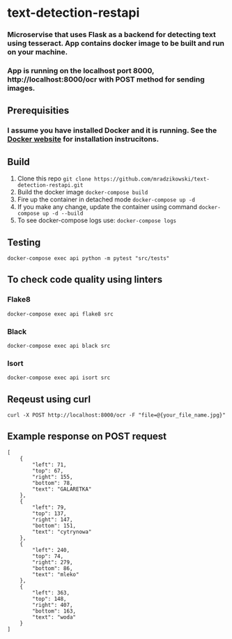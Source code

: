 # text-detection-restapi
### Microservise that uses Flask as a backend for detecting text using tesseract. App contains docker image to be built and run on your machine. 
### App is running on the localhost port 8000, http://localhost:8000/ocr with POST method for sending images.
## Prerequisities
### I assume you have installed Docker and it is running. See the [Docker website](http://www.docker.io/gettingstarted/#h_installation) for installation instrucitons.
## Build
1. Clone this repo
    ``` git clone https://github.com/mradzikowski/text-detection-restapi.git ```
2. Build the docker image
    ``` docker-compose build ```
3. Fire up the container in detached mode
    ``` docker-compose up -d ```
4. If you make any change, update the container using command
    ``` docker-compose up -d --build ```
5. To see docker-compose logs use:
    ``` docker-compose logs ```
## Testing
``` docker-compose exec api python -m pytest "src/tests" ```
## To check code quality using linters
### Flake8
``` docker-compose exec api flake8 src ```
### Black
``` docker-compose exec api black src ```
### Isort
``` docker-compose exec api isort src ```

## Reqeust using curl
``` curl -X POST http://localhost:8000/ocr -F "file=@{your_file_name.jpg}" ```
## Example response on POST request
```
[
    {
        "left": 71,
        "top": 67,
        "right": 155,
        "bottom": 78,
        "text": "GALARETKA"
    },
    {
        "left": 79,
        "top": 137,
        "right": 147,
        "bottom": 151,
        "text": "cytrynowa"
    },
    {
        "left": 240,
        "top": 74,
        "right": 279,
        "bottom": 86,
        "text": "mleko"
    },
    {
        "left": 363,
        "top": 148,
        "right": 407,
        "bottom": 163,
        "text": "woda"
    }
]
 ```


